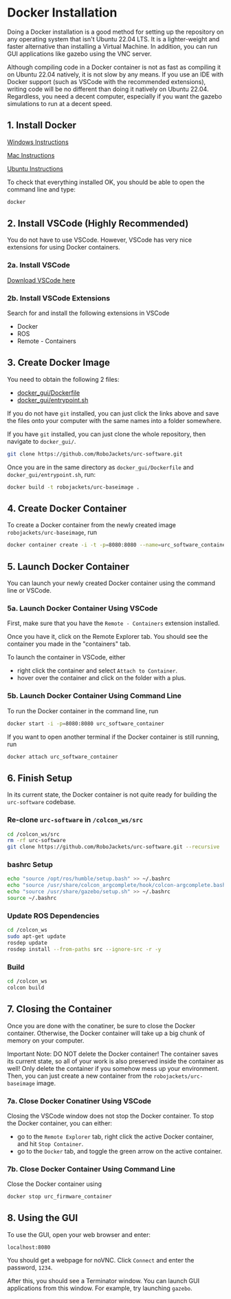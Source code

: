 # Docker Installation

Doing a Docker installation is a good method for setting up the repository on any operating system
that isn't Ubuntu 22.04 LTS. It is a lighter-weight and faster alternative than installing a Virtual Machine.
In addition, you can run GUI applications like gazebo using the VNC server.

Although compiling code in a Docker container is not as fast as compiling it on Ubuntu 22.04 natively, it is not slow by any means. If you use an IDE with Docker support (such as VSCode with the recommended extensions), writing code will be no different than doing it natively on Ubuntu 22.04. Regardless, you need a decent computer, especially if you want the gazebo simulations to run at a decent speed.

## 1. Install Docker

[Windows Instructions](https://docs.docker.com/desktop/windows/install/)

[Mac Instructions](https://docs.docker.com/desktop/mac/install/)

[Ubuntu Instructions](https://docs.docker.com/engine/install/ubuntu/)

To check that everything installed OK, you should be able to open the command line and type:
```bash
docker
```


## 2. Install VSCode (Highly Recommended)

You do not have to use VSCode. However, VSCode has very nice extensions for using Docker containers.

### 2a. Install VSCode

[Download VSCode here](https://code.visualstudio.com/Download)

### 2b. Install VSCode Extensions

Search for and install the following extensions in VSCode

* Docker
* ROS
* Remote - Containers

## 3. Create Docker Image

You need to obtain the following 2 files:
* [docker_gui/Dockerfile]()
* [docker_gui/entrypoint.sh]()

If you do not have `git` installed, you can just click the links above and save the files onto your computer with the same names into a folder somewhere.

If you have `git` installed, you can just clone the whole repository, then navigate to `docker_gui/`.
```bash
git clone https://github.com/RoboJackets/urc-software.git
```

Once you are in the same directory as `docker_gui/Dockerfile` and `docker_gui/entrypoint.sh`, run:
```bash
docker build -t robojackets/urc-baseimage .
```

## 4. Create Docker Container

To create a Docker container from the newly created image `robojackets/urc-baseimage`, run

```bash
docker container create -i -t -p=8080:8080 --name=urc_software_container robojackets/urc-baseimage
```

## 5. Launch Docker Container

You can launch your newly created Docker container using the command line or VSCode.

### 5a. Launch Docker Container Using VSCode

First, make sure that you have the `Remote - Containers` extension installed.

Once you have it, click on the Remote Explorer tab. You should see the container you made in the "containers" tab. 

To launch the container in VSCode, either 
* right click the container and select `Attach to Container`.
* hover over the container and click on the folder with a plus.

### 5b. Launch Docker Container Using Command Line

To run the Docker container in the command line, run

```bash
docker start -i -p=8080:8080 urc_software_container
```

If you want to open another terminal if the Docker container is still running, run

```bash
docker attach urc_software_container
```

## 6. Finish Setup

In its current state, the Docker container is not quite ready for building the `urc-software` codebase. 

### Re-clone `urc-software` in `/colcon_ws/src`

```bash
cd /colcon_ws/src
rm -rf urc-software
git clone https://github.com/RoboJackets/urc-software.git --recursive
```

### bashrc Setup

```bash
echo "source /opt/ros/humble/setup.bash" >> ~/.bashrc
echo "source /usr/share/colcon_argcomplete/hook/colcon-argcomplete.bash" >> ~/.bashrc
echo "source /usr/share/gazebo/setup.sh" >> ~/.bashrc
source ~/.bashrc
```

### Update ROS Dependencies
```bash
cd /colcon_ws
sudo apt-get update
rosdep update
rosdep install --from-paths src --ignore-src -r -y
```
### Build

``` bash
cd /colcon_ws
colcon build
```

## 7. Closing the Container

Once you are done with the conatiner, be sure to close the Docker container. Otherwise, the 
Docker container will take up a big chunk of memory on your computer.

Important Note: DO NOT delete the Docker container! The container saves its current state, so all of your
work is also preserved inside the container as well! Only delete the container if you somehow mess up your
environment. Then, you can just create a new container from the `robojackets/urc-baseimage` image.

### 7a. Close Docker Conatiner Using VSCode

Closing the VSCode window does not stop the Docker container. To stop the Docker container, you can either:
* go to the `Remote Explorer` tab, right click the active Docker container, and hit `Stop Container`.
* go to the `Docker` tab, and toggle the green arrow on the active container.

### 7b. Close Docker Container Using Command Line

Close the Docker container using

```bash
docker stop urc_firmware_container
```

## 8. Using the GUI

To use the GUI, open your web browser and enter: 
```
localhost:8080
```

You should get a webpage for noVNC. Click `Connect` and enter the password, `1234`.

After this, you should see a Terminator window. You can launch GUI applications from this window. For example, try launching `gazebo`.
